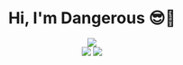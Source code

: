 <div align="center">
    <h1>Hi, I'm Dangerous 😎🤝</h1>
    <img src="https://i.imgur.com/A6MxugZ.png">
    <br>
    <img src="https://github-readme-stats.vercel.app/api?username=maazinalthaf&show_icons=true&hide_border=true&theme=dark&count_private=true">
    <img src="https://github-readme-stats.vercel.app/api/top-langs/?username=maazinalthaf&layout=compact&langs_count=8&theme=dark">
</div>

